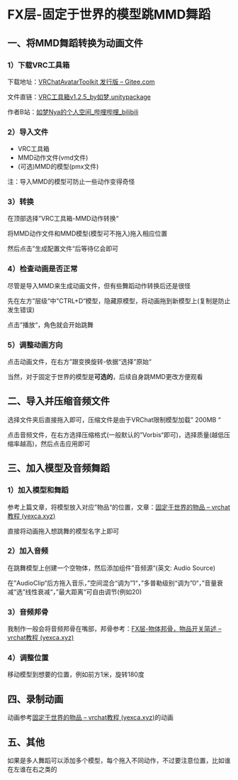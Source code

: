# FX层-固定于世界的模型跳MMD舞蹈

## 一、将MMD舞蹈转换为动画文件

### 1）下载VRC工具箱

下载地址：[VRChatAvatarToolkit 发行版 – Gitee.com](https://gitee.com/cmoyuer/vrchat-avatar-toolkit/releases)

文件直链：[VRC工具箱v1.2.5_by如梦.unitypackage](https://gitee.com/cmoyuer/vrchat-avatar-toolkit/attach_files/937625/download/VRC工具箱v1.2.5_by如梦.unitypackage)

作者B站：[如梦Nya的个人空间_哔哩哔哩_bilibili](https://space.bilibili.com/2562878)

### 2）导入文件

- VRC工具箱
- MMD动作文件(vmd文件)
- (可选)MMD的模型(pmx文件)

注：导入MMD的模型可防止一些动作变得奇怪

### 3）转换

在顶部选择”VRC工具箱-MMD动作转换“

将MMD动作文件和MMD模型(模型可不拖入)拖入相应位置

然后点击”生成配置文件“后等待亿会即可

### 4）检查动画是否正常

尽管是导入MMD来生成动画文件，但有些舞蹈动作转换后还是很怪

先在左方”层级“中”CTRL+D“模型，隐藏原模型，将动画拖到新模型上(复制是防止发生错误)

点击”播放“，角色就会开始跳舞

### 5）调整动画方向

点击动画文件，在右方”跟变换旋转-依据“选择”原始“

当然，对于固定于世界的模型是**可选的**，后续自身跳MMD更改方便观看

## 二、导入并压缩音频文件

选择文件夹后直接拖入即可，压缩文件是由于VRChat限制模型加载” 200MB “

点击音频文件，在右方选择压缩格式(一般默认的”Vorbis“即可)，选择质量(越低压缩率越高)，然后点击应用即可

## 三、加入模型及音频舞蹈

### 1）加入模型和舞蹈

参考上篇文章，将模型放入对应”物品“的位置，文章：[固定于世界的物品 – vrchat教程 (yexca.xyz)](https://vrchat.yexca.xyz/?p=105)

直接将动画拖入想跳舞的模型名字上即可

### 2）加入音频

在跳舞模型上创建一个空物体，然后添加组件”音频源“(英文: Audio Source)

在”AudioClip“后方拖入音乐，”空间混合“调为”1“，”多普勒级别“调为”0“，”音量衰减“选”线性衰减“，”最大距离“可自由调节(例如20)

### 3）音频邦骨

我制作一般会将音频邦骨在嘴部，邦骨参考：[FX层-物体邦骨，物品开关简述 – vrchat教程 (yexca.xyz)](https://vrchat.yexca.xyz/?p=75)

### 4）调整位置

移动模型到想要的位置，例如前方1米，旋转180度

## 四、录制动画

动画参考[固定于世界的物品 – vrchat教程 (yexca.xyz)](https://vrchat.yexca.xyz/?p=105)的动画

## 五、其他

如果是多人舞蹈可以添加多个模型，每个拖入不同动作，不过要注意位置，比如谁在左谁在右之类的